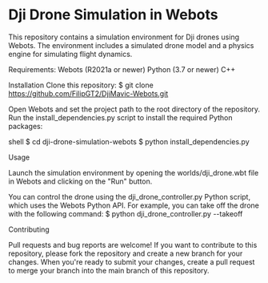 # Dji Drone Simulation in Webots

This repository contains a simulation environment for Dji drones using Webots. The environment includes a simulated drone model and a physics engine for simulating flight dynamics.

Requirements:
Webots (R2021a or newer)
Python (3.7 or newer)
C++

Installation
Clone this repository:
$ git clone https://github.com/FilipGT2/DjiMavic-Webots.git

Open Webots and set the project path to the root directory of the repository.
Run the install_dependencies.py script to install the required Python packages:

shell
    $ cd dji-drone-simulation-webots
    $ python install_dependencies.py

Usage

Launch the simulation environment by opening the worlds/dji_drone.wbt file in Webots and clicking on the "Run" button.

You can control the drone using the dji_drone_controller.py Python script, which uses the Webots Python API. For example, you can take off the drone with the following command:
$ python dji_drone_controller.py --takeoff

Contributing

Pull requests and bug reports are welcome! If you want to contribute to this repository, please fork the repository and create a new branch for your changes. When you're ready to submit your changes, create a pull request to merge your branch into the main branch of this repository.
